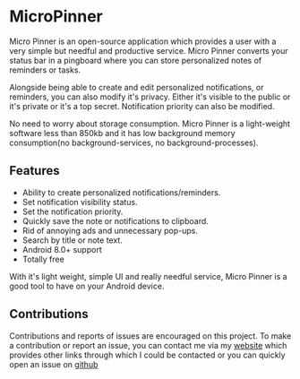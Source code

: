MicroPinner
===========

Micro Pinner is an open-source application which provides a user with a very simple but needful and productive service. Micro Pinner converts your status bar in a pingboard where you can store personalized notes of reminders or tasks.

Alongside being able to create and edit personalized notifications, or reminders, you can also modify it's privacy. Either it's visible to the public or it's private or it's a top secret. Notification priority can also be modified.

No need to worry about storage consumption. Micro Pinner is a light-weight software less than 850kb and it has low background memory consumption(no background-services, no background-processes).

Features
--------

* Ability to create personalized notifications/reminders.
* Set notification visibility status.
* Set the notification priority.
* Quickly save the note or notifications to clipboard.
* Rid of annoying ads and unnecessary pop-ups.
* Search by title or note text.
* Android 8.0+ support
* Totally free

With it's light weight, simple UI and really needful service, Micro Pinner is a good tool to have on your Android device.

Contributions
-------------

Contributions and reports of issues are encouraged on this project. To make a contribution or report an issue, you can contact me via my [website](https://dotwee.de/) which provides other links through which I could be contacted or you can quickly open an issue on [github](https://github.com/dotWee/MicroPinner)
